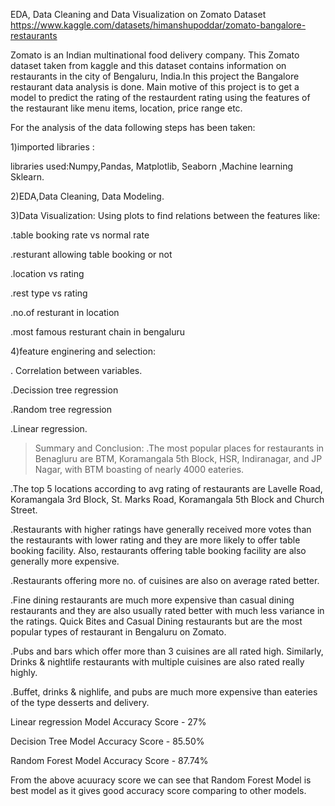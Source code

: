 
EDA, Data Cleaning and Data Visualization on Zomato Dataset https://www.kaggle.com/datasets/himanshupoddar/zomato-bangalore-restaurants

Zomato is an Indian multinational food delivery company. This Zomato dataset taken from kaggle and this dataset contains information on restaurants in the city of Bengaluru, India.In this project the Bangalore restaurant data analysis is done. Main motive of this project is to get a model to predict the rating of the restaurdent rating using the features of the restaurant like menu items, location, price range etc.

For the analysis of the data following steps has been taken:

1)imported libraries :

libraries used:Numpy,Pandas, Matplotlib, Seaborn ,Machine learning Sklearn.

2)EDA,Data Cleaning, Data Modeling.

3)Data Visualization: Using plots to find relations between the features like:

.table booking rate vs normal rate

.resturant allowing table booking or not

.location vs rating

.rest type vs rating

.no.of resturant in location

.most famous resturant chain in bengaluru

4)feature enginering and selection:

. Correlation between variables.

.Decission tree regression

.Random tree regression

.Linear regression.

>Summary and Conclusion: .The most popular places for restaurants in Benagluru are BTM, Koramangala 5th Block, HSR, Indiranagar, and JP Nagar, with BTM boasting of nearly 4000 eateries.

.The top 5 locations according to avg rating of restaurants are Lavelle Road, Koramangala 3rd Block, St. Marks Road, Koramangala 5th Block and Church Street.

.Restaurants with higher ratings have generally received more votes than the restaurants with lower rating and they are more likely to offer table booking facility. Also, restaurants offering table booking facility are also generally more expensive.

.Restaurants offering more no. of cuisines are also on average rated better.

.Fine dining restaurants are much more expensive than casual dining restaurants and they are also usually rated better with much less variance in the ratings. Quick Bites and Casual Dining restaurants but are the most popular types of restaurant in Bengaluru on Zomato.

.Pubs and bars which offer more than 3 cuisines are all rated high. Similarly, Drinks & nightlife restaurants with multiple cuisines are also rated really highly.

.Buffet, drinks & nighlife, and pubs are much more expensive than eateries of the type desserts and delivery.

Linear regression Model Accuracy Score - 27%

Decision Tree Model Accuracy Score - 85.50%

Random Forest Model Accuracy Score - 87.74%

From the above acuuracy score we can see that Random Forest Model is best model as it gives good accuracy score comparing to other models.
